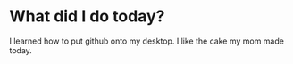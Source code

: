 # What did I do today?
I learned how to put github onto my desktop. 
I like the cake my mom made today.